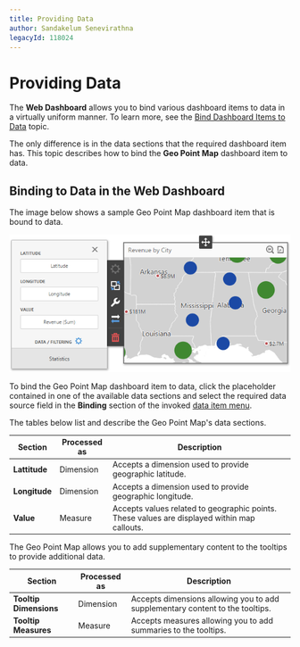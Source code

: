 ```yaml
---
title: Providing Data
author: Sandakelum Senevirathna
legacyId: 118024
---
```

# Providing Data
The **Web Dashboard** allows you to bind various dashboard items to data in a virtually uniform manner. To learn more, see the [Bind Dashboard Items to Data](../../../bind-dashboard-items-to-data.md) topic.

The only difference is in the data sections that the required dashboard item has. This topic describes how to bind the **Geo Point Map** dashboard item to data.

## Binding to Data in the Web Dashboard
The image below shows a sample Geo Point Map dashboard item that is bound to data.

![wdd-geo-point-bindings](../../../../../images/img126163.png)

To bind the Geo Point Map dashboard item to data, click the placeholder contained in one of the available data sections and select the required data source field in the **Binding** section of the invoked [data item menu](../../../ui-elements/data-item-menu.md).

The tables below list and describe the Geo Point Map's data sections.

| Section | Processed as | Description |
|---|---|---|
| **Lattitude** | Dimension | Accepts a dimension used to provide geographic latitude. |
| **Longitude** | Dimension | Accepts a dimension used to provide geographic longitude. |
| **Value** | Measure | Accepts values related to geographic points. These values are displayed within map callouts. |

The Geo Point Map allows you to add supplementary content to the tooltips to provide additional data.

| Section | Processed as | Description |
|---|---|---|
| **Tooltip Dimensions** | Dimension | Accepts dimensions allowing you to add supplementary content to the tooltips. |
| **Tooltip Measures** | Measure | Accepts measures allowing you to add summaries to the tooltips. |